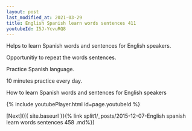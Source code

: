 ```yaml
---
layout: post
last_modified_at: 2021-03-29
title: English Spanish learn words sentences 411 
youtubeId: I5J-YcvuRQ8
---
```

 
 
Helps to learn Spanish words and sentences for English speakers.

Opportunitiy to repeat the words sentences. 

Practice Spanish language. 
 
10 minutes practice every day. 
 
How to learn Spanish words and sentences for English speakers 
 
{% include youtubePlayer.html id=page.youtubeId %}
 
 
[Next]({{ site.baseurl }}{% link  split1/_posts/2015-12-07-English spanish learn words sentences 458 .md%})
 
